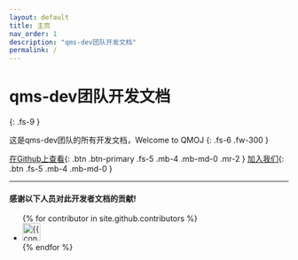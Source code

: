 ```yaml
---
layout: default
title: 主页
nav_order: 1
description: "qms-dev团队开发文档"
permalink: /
---
```


# qms-dev团队开发文档
{: .fs-9 }

这是qms-dev团队的所有开发文档，Welcome to QMOJ
{: .fs-6 .fw-300 }

[在Github上查看](https://github.com/qms-dev/qms-dev.github.io){: .btn .btn-primary .fs-5 .mb-4 .mb-md-0 .mr-2 } [加入我们](https://jq.qq.com/?_wv=1027&k=ESPtAHTt){: .btn .fs-5 .mb-4 .mb-md-0 }

---

#### 感谢以下人员对此开发者文档的贡献!

<ul class="list-style-none">
{% for contributor in site.github.contributors %}
  <li class="d-inline-block mr-1">
     <a href="{{ contributor.html_url }}"><img src="{{ contributor.avatar_url }}" width="32" height="32" alt="{{ contributor.login }}"/></a>
  </li>
{% endfor %}
</ul>
